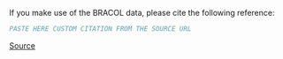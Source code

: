 If you make use of the BRACOL data, please cite the following reference:

``` bibtex
PASTE HERE CUSTOM CITATION FROM THE SOURCE URL
```

[Source](https://data.mendeley.com/datasets/yy2k5y8mxg/1)